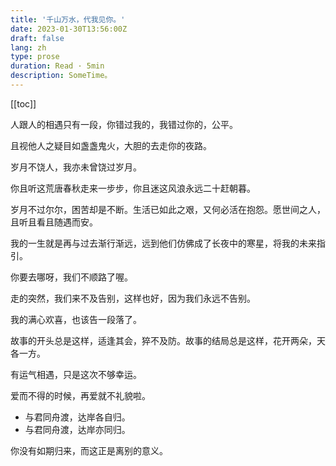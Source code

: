```yaml
---
title: '千山万水，代我见你。'
date: 2023-01-30T13:56:00Z
draft: false
lang: zh
type: prose
duration: Read · 5min
description: SomeTime。
---
```


[[toc]]

人跟人的相遇只有一段，你错过我的，我错过你的，公平。

且视他人之疑目如盏盏鬼火，大胆的去走你的夜路。

岁月不饶人，我亦未曾饶过岁月。

你且听这荒唐春秋走来一步步，你且迷这风浪永远二十赶朝暮。

岁月不过尔尔，困苦却是不断。生活已如此之艰，又何必活在抱怨。愿世间之人，且听且看且随遇而安。

我的一生就是再与过去渐行渐远，远到他们仿佛成了长夜中的寒星，将我的未来指引。

你要去哪呀，我们不顺路了喔。

走的突然，我们来不及告别，这样也好，因为我们永远不告别。

我的满心欢喜，也该告一段落了。

故事的开头总是这样，适逢其会，猝不及防。故事的结局总是这样，花开两朵，天各一方。

有运气相遇，只是这次不够幸运。

爱而不得的时候，再爱就不礼貌啦。

- 与君同舟渡，达岸各自归。
- 与君同舟渡，达岸亦同归。

你没有如期归来，而这正是离别的意义。
